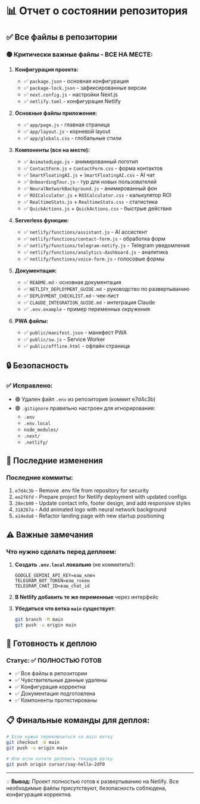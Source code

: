 # 📊 Отчет о состоянии репозитория

## ✅ Все файлы в репозитории

### 🟢 Критически важные файлы - ВСЕ НА МЕСТЕ:

1. **Конфигурация проекта:**
   - ✅ `package.json` - основная конфигурация
   - ✅ `package-lock.json` - зафиксированные версии
   - ✅ `next.config.js` - настройки Next.js
   - ✅ `netlify.toml` - конфигурация Netlify

2. **Основные файлы приложения:**
   - ✅ `app/page.js` - главная страница
   - ✅ `app/layout.js` - корневой layout
   - ✅ `app/globals.css` - глобальные стили

3. **Компоненты (все на месте):**
   - ✅ `AnimatedLogo.js` - анимированный логотип
   - ✅ `ContactForm.js` + `ContactForm.css` - форма контактов
   - ✅ `SmartFloatingAI.js` + `SmartFloatingAI.css` - AI чат
   - ✅ `OnboardingTour.js` - тур для новых пользователей
   - ✅ `NeuralNetworkBackground.js` - анимированный фон
   - ✅ `ROICalculator.js` + `ROICalculator.css` - калькулятор ROI
   - ✅ `RealtimeStats.js` + `RealtimeStats.css` - статистика
   - ✅ `QuickActions.js` + `QuickActions.css` - быстрые действия

4. **Serverless функции:**
   - ✅ `netlify/functions/assistant.js` - AI ассистент
   - ✅ `netlify/functions/contact-form.js` - обработка форм
   - ✅ `netlify/functions/telegram-notify.js` - Telegram уведомления
   - ✅ `netlify/functions/analytics-dashboard.js` - аналитика
   - ✅ `netlify/functions/voice-form.js` - голосовые формы

5. **Документация:**
   - ✅ `README.md` - основная документация
   - ✅ `NETLIFY_DEPLOYMENT_GUIDE.md` - руководство по развертыванию
   - ✅ `DEPLOYMENT_CHECKLIST.md` - чек-лист
   - ✅ `CLAUDE_INTEGRATION_GUIDE.md` - интеграция Claude
   - ✅ `.env.example` - пример переменных окружения

6. **PWA файлы:**
   - ✅ `public/manifest.json` - манифест PWA
   - ✅ `public/sw.js` - Service Worker
   - ✅ `public/offline.html` - офлайн страница

## 🔒 Безопасность

### ✅ Исправлено:
- 🟢 Удален файл `.env` из репозитория (коммит e7d4c3b)
- 🟢 `.gitignore` правильно настроен для игнорирования:
  - `.env`
  - `.env.local`
  - `node_modules/`
  - `.next/`
  - `.netlify/`

## 📝 Последние изменения

### Последние коммиты:
1. `e7d4c3b` - Remove .env file from repository for security
2. `ee2f6fd` - Prepare project for Netlify deployment with updated configs
3. `28ecb00` - Update contact info, footer design, and add responsive styles
4. `318267a` - Add animated logo with neural network background
5. `a14eda8` - Refactor landing page with new startup positioning

## ⚠️ Важные замечания

### Что нужно сделать перед деплоем:

1. **Создать `.env.local` локально** (не коммитить!):
   ```env
   GOOGLE_GEMINI_API_KEY=ваш_ключ
   TELEGRAM_BOT_TOKEN=ваш_токен
   TELEGRAM_CHAT_ID=ваш_chat_id
   ```

2. **В Netlify добавить те же переменные** через интерфейс

3. **Убедиться что ветка `main` существует**:
   ```bash
   git branch -M main
   git push -u origin main
   ```

## 🚀 Готовность к деплою

### Статус: ✅ ПОЛНОСТЬЮ ГОТОВ

- ✅ Все файлы в репозитории
- ✅ Чувствительные данные удалены
- ✅ Конфигурация корректна
- ✅ Документация подготовлена
- ✅ Компоненты протестированы

## 📋 Финальные команды для деплоя:

```bash
# Если нужно переключиться на main ветку
git checkout -b main
git push -u origin main

# Или если хотите деплоить текущую ветку
git push origin cursor/say-hello-2df0
```

---

💡 **Вывод:** Проект полностью готов к развертыванию на Netlify. Все необходимые файлы присутствуют, безопасность соблюдена, конфигурация корректна.